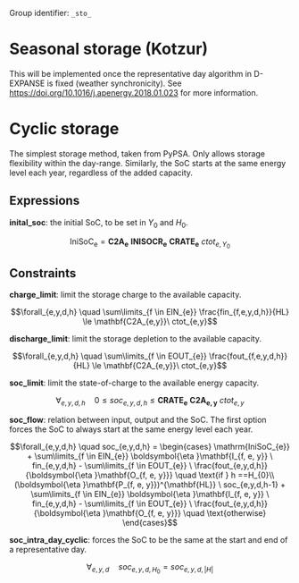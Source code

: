 Group identifier: `_sto_`

# Seasonal storage (Kotzur)

This will be implemented once the representative day algorithm in D-EXPANSE is fixed (weather synchronicity). See https://doi.org/10.1016/j.apenergy.2018.01.023 for more information.


# Cyclic storage

The simplest storage method, taken from PyPSA. Only allows storage flexibility within the day-range. Similarly, the SoC starts at the same energy level each year, regardless of the added capacity.

## Expressions

**inital_soc**: the initial SoC, to be set in $Y_{0}$ and $H_{0}$.

$$\mathrm{IniSoC_{e}} = \mathbf{C2A_{e}} \ \mathbf{INISOCR_{e}} \ \mathbf{CRATE_{e}}\ ctot_{e,Y_{0}}$$

## Constraints

**charge_limit**: limit the storage charge to the available capacity.

$$\forall_{e,y,d,h} \quad \sum\limits_{f \in EIN_{e}} \frac{fin_{f,e,y,d,h}}{HL} \le \mathbf{C2A_{e,y}}\ ctot_{e,y}$$

**discharge_limit**: limit the storage depletion to the available capacity.

$$\forall_{e,y,d,h} \quad \sum\limits_{f \in EOUT_{e}} \frac{fout_{f,e,y,d,h}}{HL} \le \mathbf{C2A_{e,y}}\ ctot_{e,y}$$

**soc_limit**: limit the state-of-charge to the available energy capacity.

$$\forall_{e,y,d,h} \quad 0 \le soc_{e,y,d,h} \le \mathbf{CRATE_{e}} \ \mathbf{C2A_{e,y}}\ ctot_{e,y}$$

**soc_flow**: relation between input, output and the SoC. The first option forces the SoC to always start at the same energy level each year.

$$\forall_{e,y,d,h} \quad soc_{e,y,d,h} = \begin{cases} \mathrm{IniSoC_{e}} + \sum\limits_{f \in EIN_{e}} \boldsymbol{\eta }\mathbf{I_{f, e, y}} \ fin_{e,y,d,h} - \sum\limits_{f \in EOUT_{e}} \  \frac{fout_{e,y,d,h}}{\boldsymbol{\eta }\mathbf{O_{f, e, y}}} \quad \text{if } h ==H_{0}\\
(\boldsymbol{\eta }\mathbf{P_{f, e, y}})^{\mathbf{HL}} \ soc_{e,y,d,h-1} + \sum\limits_{f \in EIN_{e}} \boldsymbol{\eta }\mathbf{I_{f, e, y}} \ fin_{e,y,d,h} - \sum\limits_{f \in EOUT_{e}} \  \frac{fout_{e,y,d,h}}{\boldsymbol{\eta }\mathbf{O_{f, e, y}}} \quad \text{otherwise}
\end{cases}$$

**soc_intra_day_cyclic**: forces the SoC to be the same at the start and end of a representative day.

$$\forall_{e,y,d} \quad soc_{e,y,d,H_{0}} = soc_{e,y,d,|H|}$$
